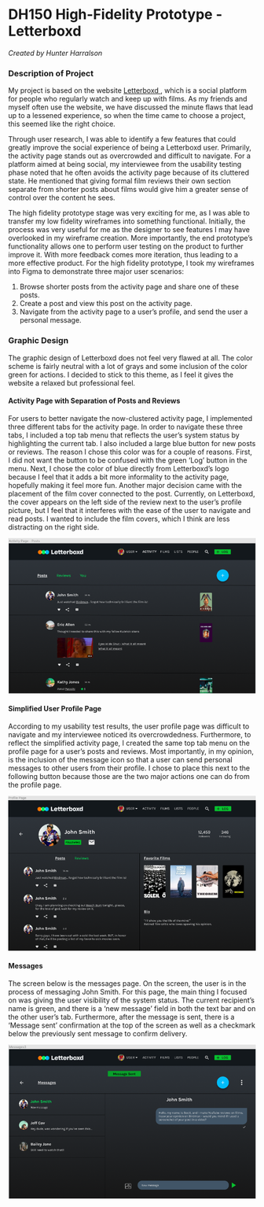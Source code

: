 # DH150 High-Fidelity Prototype - Letterboxd
*Created by Hunter Harralson*

### Description of Project
My project is based on the website <a href="http://letterboxd.com" target="_blank"> Letterboxd </a>, which is a social platform for people who regularly watch and keep up with films. As my friends and myself often use the website, we have discussed the minute flaws that lead up to a lessened experience, so when the time came to choose a project, this seemed like the right choice.

Through user research, I was able to identify a few features that could greatly improve the social experience of being a Letterboxd user. Primarily, the activity page stands out as overcrowded and difficult to navigate. For a platform aimed at being social, my interviewee from the usability testing phase noted that he often avoids the activity page because of its cluttered state. He mentioned that giving formal film reviews their own section separate from shorter posts about films would give him a greater sense of control over the content he sees. 

The high fidelity prototype stage was very exciting for me, as I was able to transfer my low fidelity wireframes into something functional. Initially, the process was very useful for me as the designer to see features I may have overlooked in my wireframe creation. More importantly, the end prototype’s functionality allows one to perform user testing on the product to further improve it. With more feedback comes more iteration, thus leading to a more effective product. For the high fidelity prototype, I took my wireframes into Figma to demonstrate three major user scenarios: 

1. Browse shorter posts from the activity page and share one of these posts.
2. Create a post and view this post on the activity page.
3. Navigate from the activity page to a user’s profile, and send the user a personal message.

### Graphic Design
The graphic design of Letterboxd does not feel very flawed at all. The color scheme is fairly neutral with a lot of grays and some inclusion of the color green for actions. I decided to stick to this theme, as I feel it gives the website a relaxed but professional feel. 

#### Activity Page with Separation of Posts and Reviews
For users to better navigate the now-clustered activity page, I implemented three different tabs for the activity page. In order to navigate these three tabs, I included a top tab menu that reflects the user’s system status by highlighting the current tab. I also included a large blue button for new posts or reviews. The reason I chose this color was for a couple of reasons. First, I did not want the button to be confused with the green ‘Log’ button in the menu. Next, I chose the color of blue directly from Letterboxd’s logo because I feel that it adds a bit more informality to the activity page, hopefully making it feel more fun. Another major decision came with the placement of the film cover connected to the post. Currently, on Letterboxd, the cover appears on the left side of the review next to the user’s profile picture, but I feel that it interferes with the ease of the user to navigate and read posts. I wanted to include the film covers, which I think are less distracting on the right side. 

<img src="./posts.png">

#### Simplified User Profile Page
According to my usability test results, the user profile page was difficult to navigate and my interviewee noticed its overcrowdedness. Furthermore, to reflect the simplified activity page, I created the same top tab menu on the profile page for a user’s posts and reviews. Most importantly, in my opinion, is the inclusion of the message icon so that a user can send personal messages to other users from their profile. I chose to place this next to the following button because those are the two major actions one can do from the profile page.

<img src="./profile.png">

#### Messages
The screen below is the messages page. On the screen, the user is in the process of messaging John Smith. For this page, the main thing I focused on was giving the user visibility of the system status. The current recipient’s name is green, and there is a ‘new message’ field in both the text bar and on the other user’s tab. Furthermore, after the message is sent, there is a ‘Message sent’ confirmation at the top of the screen as well as a checkmark below the previously sent message to confirm delivery.

<img src="./messages.png">
